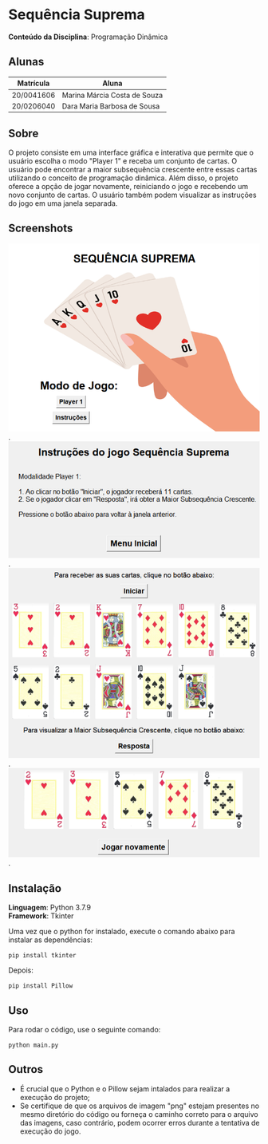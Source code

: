 # Sequência Suprema

**Conteúdo da Disciplina**: Programação Dinâmica <br>

## Alunas
|Matrícula | Aluna |
| -- | -- |
| 20/0041606  |  Marina Márcia Costa de Souza |
| 20/0206040  |  Dara Maria Barbosa de Sousa  |

## Sobre 
O projeto consiste em uma interface gráfica e interativa que permite que o usuário escolha o modo "Player 1" e receba um conjunto de cartas. O usuário pode encontrar a maior subsequência crescente entre essas cartas utilizando o conceito de programação dinâmica. Além disso, o projeto oferece a opção de jogar novamente, reiniciando o jogo e recebendo um novo conjunto de cartas. O usuário também podem visualizar as instruções do jogo em uma janela separada.

## Screenshots
![ScreenShot1](./assets/tela_inicial.png).
![ScreenShot1](./assets/tela_instruções.png).
![ScreenShot1](./assets/tela_player1.png).
![ScreenShot1](./assets/tela_resposta.png).

## Instalação  
**Linguagem**: Python 3.7.9 <br>
**Framework**: Tkinter

Uma vez que o python for instalado, execute o comando abaixo para instalar as dependências:

```cli
pip install tkinter 
````

Depois:

```cli
pip install Pillow
```

## Uso 
Para rodar o código, use o seguinte comando:

```cli
python main.py
```

## Outros 
- É crucial que o Python e o Pillow sejam intalados para realizar a execução do projeto;
- Se certifique de que os arquivos de imagem "png" estejam presentes no mesmo diretório do código ou forneça o caminho correto para o arquivo das imagens, caso contrário, podem ocorrer erros durante a tentativa de execução do jogo.
